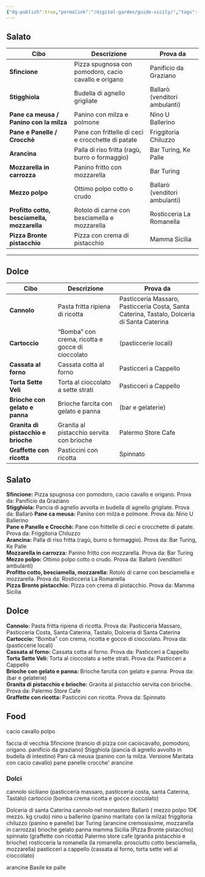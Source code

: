 ```yaml
---
{"dg-publish":true,"permalink":"/digital-garden/guide-sicily/","tags":["resource"]}
---
```


## Salato

|Cibo|Descrizione|Prova da|
|---|---|---|
|**Sfincione**|Pizza spugnosa con pomodoro, cacio cavallo e origano|Panificio da Graziano|
|**Stigghiola**|Budella di agnello grigliate|Ballarò (venditori ambulanti)|
|**Pane ca meusa / Panino con la milza**|Panino con milza e polmone|Nino U Ballerino|
|**Pane e Panelle / Crocchè**|Pane con frittelle di ceci e crocchette di patate|Friggitoria Chiluzzo|
|**Arancina**|Palla di riso fritta (ragù, burro o formaggio)|Bar Turing, Ke Palle|
|**Mozzarella in carrozza**|Panino fritto con mozzarella|Bar Turing|
|**Mezzo polpo**|Ottimo polpo cotto o crudo|Ballarò (venditori ambulanti)|
|**Profitto cotto, besciamella, mozzarella**|Rotolo di carne con besciamella e mozzarella|Rosticceria La Romanella|
|**Pizza Bronte pistacchio**|Pizza con crema di pistacchio|Mamma Sicilia|

---

## Dolce

|Cibo|Descrizione|Prova da|
|---|---|---|
|**Cannolo**|Pasta fritta ripiena di ricotta|Pasticceria Massaro, Pasticceria Costa, Santa Caterina, Tastalo, Dolceria di Santa Caterina|
|**Cartoccio**|“Bomba” con crema, ricotta e gocce di cioccolato|(pasticcerie locali)|
|**Cassata al forno**|Cassata cotta al forno|Pasticceri a Cappello|
|**Torta Sette Veli**|Torta al cioccolato a sette strati|Pasticceri a Cappello|
|**Brioche con gelato e panna**|Brioche farcita con gelato e panna|(bar e gelaterie)|
|**Granita di pistacchio e brioche**|Granita al pistacchio servita con brioche|Palermo Store Cafe|
|**Graffette con ricotta**|Pasticcini con ricotta|Spinnato|
## Salato

**Sfincione:** Pizza spugnosa con pomodoro, cacio cavallo e origano. Prova da: Panificio da Graziano  
**Stigghiola:** Pancia di agnello avvolta in budella di agnello grigliate. Prova da: Ballarò
**Pane ca meusa:** Panino con milza e polmone. Prova da: Nino U Ballerino  
**Pane e Panelle e Crocchè:** Pane con frittelle di ceci e crocchette di patate. Prova da: Friggitoria Chiluzzo  
**Arancina:** Palla di riso fritta (ragù, burro o formaggio). Prova da: Bar Turing, Ke Palle  
**Mozzarella in carrozza:** Panino fritto con mozzarella. Prova da: Bar Turing  
**Mezzo polpo:** Ottimo polpo cotto o crudo. Prova da: Ballarò (venditori ambulanti)  
**Profitto cotto, besciamella, mozzarella:** Rotolo di carne con besciamella e mozzarella. Prova da: Rosticceria La Romanella  
**Pizza Bronte pistacchio:** Pizza con crema di pistacchio. Prova da: Mamma Sicilia
## Dolce

**Cannolo:** Pasta fritta ripiena di ricotta. Prova da: Pasticceria Massaro, Pasticceria Costa, Santa Caterina, Tastalo, Dolceria di Santa Caterina  
**Cartoccio:** “Bomba” con crema, ricotta e gocce di cioccolato. Prova da: (pasticcerie locali)  
**Cassata al forno:** Cassata cotta al forno. Prova da: Pasticceri a Cappello  
**Torta Sette Veli:** Torta al cioccolato a sette strati. Prova da: Pasticceri a Cappello  
**Brioche con gelato e panna:** Brioche farcita con gelato e panna. Prova da: (bar e gelaterie)  
**Granita di pistacchio e brioche:** Granita al pistacchio servita con brioche. Prova da: Palermo Store Cafe  
**Graffette con ricotta:** Pasticcini con ricotta. Prova da: Spinnato

## Food
cacio cavallo 
polpo

faccia di vecchia
Sfincione (trancio di pizza con caciocavallo, pomodoro, origano. panificio da graziano) 
Stigghiola (pancia di agnello avvolto in budella di intestino)
Pani câ meusa (panino con la milza. Versione Maritata con cacio cavallo)
pane panelle crocche'
arancine 
### Dolci
cannolo siciliano (pasticceria massaro, pasticceria costa, santa Caterina, Tastalo) 
cartoccio (bomba crema ricotta e gocce cioccolato)

Dolceria di santa Caterina cannolo nel monastero
Ballarò ( mezzo polpo 10€ mezzo. kg crudo)
nino u ballerino (panino maritato con la milza)
friggitoria chiluzzo (panino e panelle)
bar Turing (arancine cremosissime, mozzarella in carrozza)
brioche gelato panna
mamma Sicilia (Pizza Bronte pistacchio)
spinnato (graffette con ricotta) 
Palermo store cafe (granita pistacchio e brioche)
rosticceria la romanella (la romanella: prosciutto cotto besciamella, mozzarella)
pasticceri a cappello (cassata al forno, torta sette veli al cioccolato)

arancine 
Basile
ke palle
